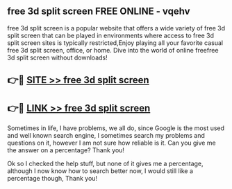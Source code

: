 ## free 3d split screen FREE ONLINE - vqehv

free 3d split screen is a popular website that offers a wide variety of free 3d split screen that can be played in environments where access to free 3d split screen sites is typically restricted,Enjoy playing all your favorite casual free 3d split screen, office, or home. Dive into the world of online freefree 3d split screen without downloads!

## 👉🔴 [SITE >> free 3d split screen](http://news.freeplayer.one?title=free_3d_split_screen&ref=FRRE)

## 👉🔴 [LINK >> free 3d split screen](http://news.freeplayer.one?title=free_3d_split_screen&ref=FREE)

Sometimes in life, I have problems, we all do, since Google is the most used and well known search engine, I sometimes search my problems and questions on it, however I am not sure how reliable is it. Can you give me the answer on a percentage? Thank you!

Ok so I checked the help stuff, but none of it gives me a percentage, although I now know how to search better now, I would still like a percentage though, Thank you!